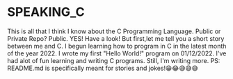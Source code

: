 # SPEAKING_C
This is all that I think I know about the C Programming Language. Public or Private Repo? Public. YES! Have a look!
But first,let me tell you a short story between me and C.
I begun learning how to program in C in the latest month of the year 2022.
I wrote my first "Hello World!" program on 01/12/2022.
I've had alot of fun learning and writing C programs. Still, I'm writing more.
PS: README.md is specifically meant for stories and jokes!😁😂😅😅😅
